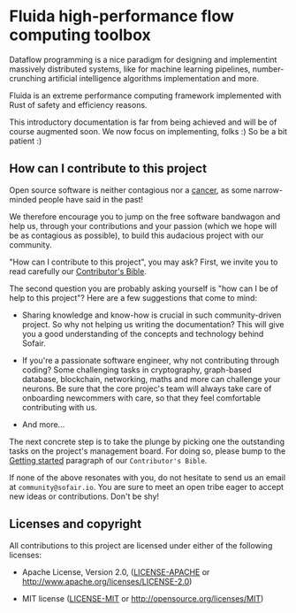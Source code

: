# Fluida high-performance flow computing toolbox

Dataflow programming is a nice paradigm for designing and implementint massively distributed systems, like for machine learning pipelines, number-crunching artificial intelligence algorithms implementation and more.

Fluida is an extreme performance computing framework implemented with Rust of safety and efficiency reasons.

This introductory documentation is far from being achieved and will be of course augmented soon. We now focus on implementing, folks :) So be a bit patient :)

## How can I contribute to this project

Open source software is neither contagious nor a [cancer](https://www.techrepublic.com/article/microsoft-no-we-dont-hate-open-source-software-and-we-can-prove-it/), as some narrow-minded people have said in the past!

We therefore encourage you to jump on the free software bandwagon and help us, through your contributions and your passion (which we hope will be as contagious as possible), to build this audacious project with our community.

"How can I contribute to this project", you may ask? First, we invite you to read carefully our [Contributor's Bible](./CONTRIBUTOR_BIBLE.md).

The second question you are probably asking yourself is "how can I be of help to this project"? Here are a few suggestions that come to mind:

- Sharing knowledge and know-how is crucial in such community-driven project. So why not helping us writing the documentation? This will give you a good understanding of the concepts and technology behind Sofair.

- If you're a passionate software engineer, why not contributing through coding? Some challenging tasks in cryptography, graph-based database, blockchain, networking, maths and more can challenge your neurons. Be sure that the core projec's team will always take care of onboarding newcommers with care, so that they feel comfortable contributing with us.

- And more...

The next concrete step is to take the plunge by picking one the outstanding tasks on the project's management board. For doing so, please bump to the [Getting started](./CONTRIBUTOR_BIBLE.md) paragraph of our `Contributor's Bible`.

If none of the above resonates with you, do not hesitate to send us an email at `community@sofair.io`. You are sure to meet an open tribe eager to accept new ideas or contributions. Don't be shy!

## Licenses and copyright

All contributions to this project are licensed under either of the following licenses:

- Apache License, Version 2.0, ([LICENSE-APACHE](LICENSE-APACHE) or <http://www.apache.org/licenses/LICENSE-2.0>)

- MIT license ([LICENSE-MIT](LICENSE-MIT) or <http://opensource.org/licenses/MIT>)
